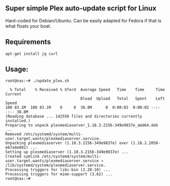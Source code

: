 ## Super simple Plex auto-update script for Linux
Hard-coded for Debian/Ubuntu. Can be easily adapted for Fedora if that is what floats your boat. 

## Requirements
`apt-get install jq curl`

## Usage:
`root@nas:~# ./update_plex.sh`
```
  % Total    % Received % Xferd  Average Speed   Time    Time     Time  Current
                                 Dload  Upload   Total   Spent    Left  Speed
100 83.1M  100 83.1M    0     0  38.8M      0  0:00:02  0:00:02 --:--:-- 38.8M
(Reading database ... 142556 files and directories currently installed.)
Preparing to unpack plexmediaserver_1.18.3.2156-349e9837e_amd64.deb ...
Removed /etc/systemd/system/multi-user.target.wants/plexmediaserver.service.
Unpacking plexmediaserver (1.18.3.2156-349e9837e) over (1.18.2.2058-e67a4e892) ...
Setting up plexmediaserver (1.18.3.2156-349e9837e) ...
Created symlink /etc/systemd/system/multi-user.target.wants/plexmediaserver.service → /lib/systemd/system/plexmediaserver.service.
Processing triggers for libc-bin (2.28-10) ...
Processing triggers for mime-support (3.62) ...
root@nas:~# 
```
